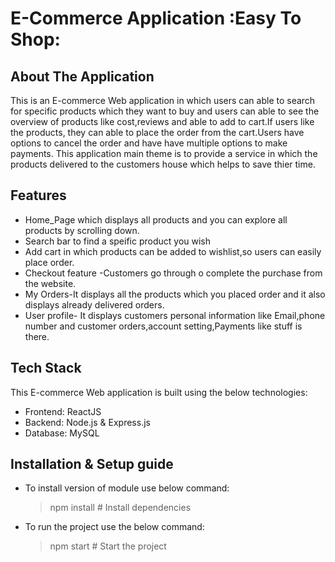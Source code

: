 # E-Commerce Application :Easy To Shop:
## About The Application

This is an E-commerce Web application in which users can able to search for specific  products which they want to buy and users can able to see the overview of products like cost,reviews and able to add to cart.If users like the products, they can able to place the order from the cart.Users have options to cancel the order and have have multiple options to make payments.
This application main theme is to provide a service in which the products delivered to the customers house which helps to save thier time.
## Features

- Home_Page which displays all products and you can explore all products by scrolling down.
- Search bar to find a speific product you wish
- Add cart in which products can be added to wishlist,so users can easily place order.
- Checkout feature -Customers go through o complete the purchase from the website.
- My Orders-It displays all the products which you placed order and it also displays already delivered orders.
- User profile- It displays customers personal information like Email,phone number and customer orders,account setting,Payments like stuff is there.
## Tech Stack
This E-commerce Web application is built using the below technologies:
- Frontend: ReactJS 
- Backend: Node.js & Express.js 
- Database: MySQL 
## Installation & Setup guide 

- To install version of module use below command:
  >npm install  # Install dependencies
- To run the project use the below command:
  >npm start    # Start the project



